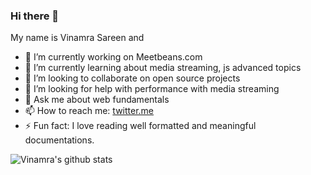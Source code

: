### Hi there 👋

My name is Vinamra Sareen and

- 🔭 I’m currently working on Meetbeans.com
- 🌱 I’m currently learning about media streaming, js advanced topics
- 👯 I’m looking to collaborate on open source projects
- 🤔 I’m looking for help with performance with media streaming 
- 💬 Ask me about web fundamentals
- 📫 How to reach me: [twitter.me](https://twitter.com/VinamraSareen)
- ⚡ Fun fact: I love reading well formatted and meaningful documentations.

![Vinamra's github stats](https://github-readme-stats.vercel.app/api?username=Vsareen0&count_private=true)

<!--
**Vsareen0/Vsareen0** is a ✨ _special_ ✨ repository because its `README.md` (this file) appears on your GitHub profile.



-->
